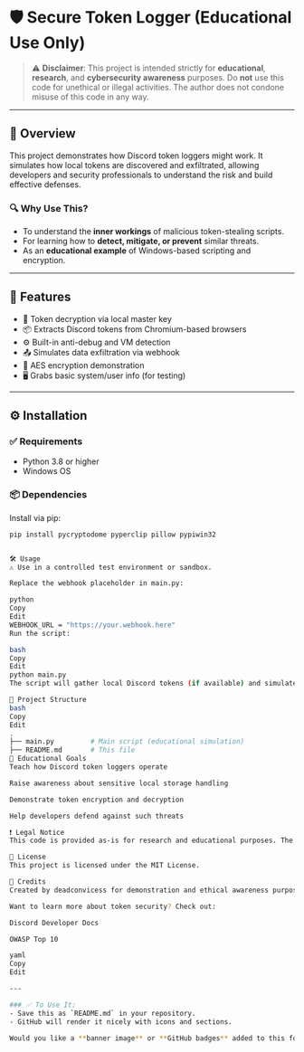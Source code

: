 # 🛡️ Secure Token Logger (Educational Use Only)

> ⚠️ **Disclaimer**: This project is intended strictly for **educational**, **research**, and **cybersecurity awareness** purposes. Do **not** use this code for unethical or illegal activities. The author does not condone misuse of this code in any way.

---

## 🚀 Overview

This project demonstrates how Discord token loggers might work. It simulates how local tokens are discovered and exfiltrated, allowing developers and security professionals to understand the risk and build effective defenses.

### 🔍 Why Use This?

- To understand the **inner workings** of malicious token-stealing scripts.
- For learning how to **detect, mitigate, or prevent** similar threats.
- As an **educational example** of Windows-based scripting and encryption.

---

## 🧠 Features

- 🔐 Token decryption via local master key
- 📦 Extracts Discord tokens from Chromium-based browsers
- ⚙️ Built-in anti-debug and VM detection
- 📤 Simulates data exfiltration via webhook
- 🧪 AES encryption demonstration
- 🖥️ Grabs basic system/user info (for testing)

---

## ⚙️ Installation

### ✅ Requirements

- Python 3.8 or higher
- Windows OS

### 📦 Dependencies

Install via pip:

```bash
pip install pycryptodome pyperclip pillow pypiwin32


🛠️ Usage
⚠️ Use in a controlled test environment or sandbox.

Replace the webhook placeholder in main.py:

python
Copy
Edit
WEBHOOK_URL = "https://your.webhook.here"
Run the script:

bash
Copy
Edit
python main.py
The script will gather local Discord tokens (if available) and simulate sending them to your test webhook.

📁 Project Structure
bash
Copy
Edit
.
├── main.py         # Main script (educational simulation)
├── README.md       # This file
🧪 Educational Goals
Teach how Discord token loggers operate

Raise awareness about sensitive local storage handling

Demonstrate token encryption and decryption

Help developers defend against such threats

❗ Legal Notice
This code is provided as-is for research and educational purposes. The author is not responsible for any misuse. Unauthorized access, data collection, or deployment of this code without consent is illegal.

📎 License
This project is licensed under the MIT License.

🧠 Credits
Created by deadconvicess for demonstration and ethical awareness purposes.

Want to learn more about token security? Check out:

Discord Developer Docs

OWASP Top 10

yaml
Copy
Edit

---

### ✅ To Use It:
- Save this as `README.md` in your repository.
- GitHub will render it nicely with icons and sections.

Would you like a **banner image** or **GitHub badges** added to this for even more polish?
